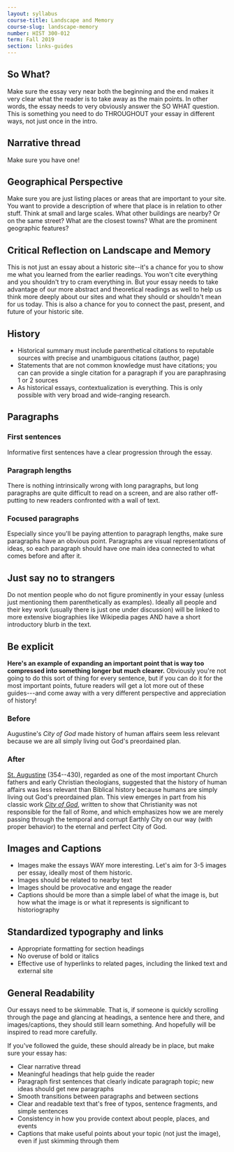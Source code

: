 ```yaml
---
layout: syllabus
course-title: Landscape and Memory
course-slug: landscape-memory
number: HIST 300-012
term: Fall 2019
section: links-guides
---
```



## So What?
Make sure the essay very near both the beginning and the end makes it very clear what the reader is to take away as the main points. In other words, the essay needs to very obviously answer the SO WHAT question. This is something you need to do THROUGHOUT your essay in different ways, not just once in the intro.

## Narrative thread
Make sure you have one!

## Geographical Perspective
Make sure you are just listing places or areas that are important to your site. You want to provide a description of where that place is in relation to other stuff. Think at small and large scales. What other buildings are nearby? Or on the same street? What are the closest towns? What are the prominent geographic features?

## Critical Reflection on Landscape and Memory
This is not just an essay about a historic site--it's a chance for you to show me what you learned from the earlier readings. You won't cite everything and you shouldn't try to cram everything in. But your essay needs to take advantage of our more abstract and theoretical readings as well to help us think more deeply about our sites and what they should or shouldn't mean for us today. This is also a chance for you to connect the past, present, and future of your historic site.

## History
- Historical summary must include parenthetical citations to reputable sources with precise and unambiguous citations (author, page)
- Statements that are not common knowledge must have citations; you can can provide a single citation for a paragraph if you are paraphrasing 1 or 2 sources
- As historical essays, contextualization is everything. This is only possible with very broad and wide-ranging research.

## Paragraphs

### First sentences
Informative first sentences have a clear progression through the essay.

### Paragraph lengths
There is nothing intrinsically wrong with long paragraphs, but long paragraphs are quite difficult to read on a screen, and are also rather off-putting to new readers confronted with a wall of text.

### Focused paragraphs
Especially since you'll be paying attention to paragraph lengths, make sure paragraphs have an obvious point. Paragraphs are visual representations of ideas, so each paragraph should have one main idea connected to what comes before and after it.

## Just say no to strangers
Do not mention people who do not figure prominently in your essay (unless just mentioning them parenthetically as examples). Ideally all people and their key work (usually there is just one under discussion) will be linked to more extensive biographies like Wikipedia pages AND have a short introductory blurb in the text.

## Be explicit
**Here's an example of expanding an important point that is way too compressed into something longer but much clearer.** Obviously you're not going to do this sort of thing for every sentence, but if you can do it for the most important points, future readers will get a lot more out of these guides---and come away with a very different perspective and appreciation of history!

### Before
Augustine's _City of God_ made history of human affairs seem less relevant because we are all simply living out God's preordained plan.

### After
[St. Augustine](https://en.wikipedia.org/wiki/Augustine_of_Hippo) (354--430), regarded as one of the most important Church fathers and early Christian theologians, suggested that the history of human affairs was less relevant than Biblical history because humans are simply living out God's preordained plan. This view emerges in part from his classic work [_City of God_](https://en.wikipedia.org/wiki/The_City_of_God), written to show that Christianity was not responsible for the fall of Rome, and which emphasizes how we are merely passing through the temporal and corrupt Earthly City on our way (with proper behavior) to the eternal and perfect City of God.


## Images and Captions
- Images make the essays WAY more interesting. Let's aim for 3-5 images per essay, ideally most of them historic.
- Images should be related to nearby text
- Images should be provocative and engage the reader
- Captions should be more than a simple label of what the image is, but how what the image is or what it represents is significant to historiography


## Standardized typography and links
- Appropriate formatting for section headings
- No overuse of bold or italics
- Effective use of hyperlinks to related pages, including the linked text and external site


## General Readability
Our essays need to be skimmable. That is, if someone is quickly scrolling through the page and glancing at headings, a sentence here and there, and images/captions, they should still learn something. And hopefully will be inspired to read more carefully.

If you've followed the guide, these should already be in place, but make sure your essay has:
- Clear narrative thread
- Meaningful headings that help guide the reader
- Paragraph first sentences that clearly indicate paragraph topic; new ideas should get new paragraphs
- Smooth transitions between paragraphs and between sections
- Clear and readable text that's free of typos, sentence fragments, and simple sentences
- Consistency in how you provide context about people, places, and events
- Captions that make useful points about your topic (not just the image), even if just skimming through them
